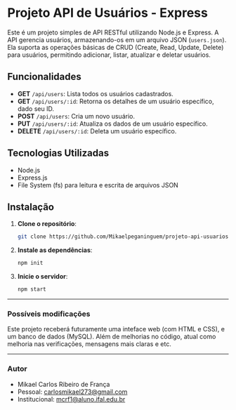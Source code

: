 # Projeto API de Usuários - Express

Este é um projeto simples de API RESTful utilizando Node.js e Express. A API gerencia usuários, armazenando-os em um arquivo JSON (`users.json`). Ela suporta as operações básicas de CRUD (Create, Read, Update, Delete) para usuários, permitindo adicionar, listar, atualizar e deletar usuários.

## Funcionalidades

- **GET** `/api/users`: Lista todos os usuários cadastrados.
- **GET** `/api/users/:id`: Retorna os detalhes de um usuário específico, dado seu ID.
- **POST** `/api/users`: Cria um novo usuário.
- **PUT** `/api/users/:id`: Atualiza os dados de um usuário específico.
- **DELETE** `/api/users/:id`: Deleta um usuário específico.

## Tecnologias Utilizadas

- Node.js
- Express.js
- File System (fs) para leitura e escrita de arquivos JSON

## Instalação

1. **Clone o repositório**:

   ```bash
   git clone https://github.com/Mikaelpeganinguem/projeto-api-usuarios.git

2. **Instale as dependências**:

    ```bash
    npm init

3. **Inicie o servidor**:
    
    ```bash
    npm start


---

### Possíveis modificações
Este projeto receberá futuramente uma inteface web (com HTML e CSS), e um banco de dados (MySQL). Além de melhorias no código, atual como melhoria nas verificações, mensagens mais claras e etc.

---

### Autor
- Mikael Carlos Ribeiro de França
- Pessoal: carlosmikael273@gmail.com
- Institucional: mcrf1@aluno.ifal.edu.br
